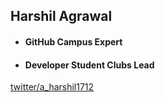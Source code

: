 ## Harshil Agrawal

- #### GitHub Campus Expert
- #### Developer Student Clubs Lead

[twitter/a_harshil1712](https://twitter.com/a_harshil1712)

<!-- ![image](http://bit.ly/harshil-pic-1) -->